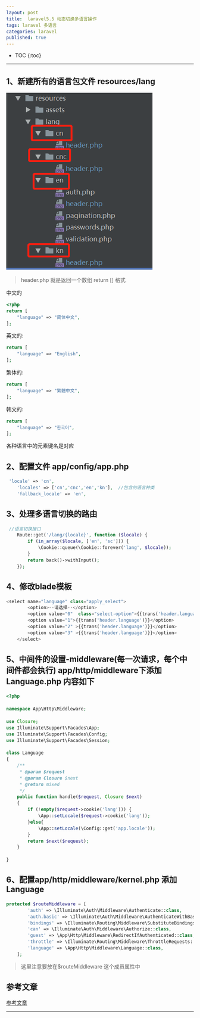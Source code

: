 ```yaml
---
layout: post
title:  laravel5.5 动态切换多语言操作
tags: laravel 多语言
categories: laravel
published: true
---
```


* TOC 
{:toc}

---

## 1、新建所有的语言包文件  resources/lang

![语言包](/static/img/laravel-language1.png)

>header.php 就是返回一个数组 return [] 格式

中文的

```php
<?php
return [
    "language" => "简体中文",
];
```
英文的:

```php
return [
    "language" => "English",
];
```

繁体的:

```php
return [
    "language" => "繁體中文",
];
```
韩文的:

```php
return [
    "language" => "한국어",
];
```
各种语言中的元素键名是对应
## 2、配置文件 app/config/app.php
```php
 'locale' => 'cn',
    'locales' => ['cn','cnc','en','kn'],  //包含的语言种类
    'fallback_locale' => 'en',
```
## 3、处理多语言切换的路由
```php
 //语言切换接口
    Route::get('/lang/{locale}', function ($locale) {
        if (in_array($locale, ['en', 'sc'])) {
            \Cookie::queue(\Cookie::forever('lang', $locale));
        }
        return back()->withInput();
    });

```
## 4、修改blade模板
```php
<select name="language" class="apply_select">
        <option>--请选择--</option>
        <option value="0"  class="select-option">{{trans('header.language')}}</option>
        <option value="1">{{trans('header.language')}}</option>
        <option value="2" >{{trans('header.language')}}</option>
        <option value="3" >{{trans('header.language')}}</option>
    </select>
```
## 5、中间件的设置-middleware(每一次请求，每个中间件都会执行)    app/http/middleware下添加Language.php 内容如下
```php
<?php

namespace App\Http\Middleware;

use Closure;
use Illuminate\Support\Facades\App;
use Illuminate\Support\Facades\Config;
use Illuminate\Support\Facades\Session;

class Language
{
    /**
     * @param $request
     * @param Closure $next
     * @return mixed
     */
    public function handle($request, Closure $next)
    {
        if (!empty($request->cookie('lang'))) {
            \App::setLocale($request->cookie('lang'));
        }else{
            \App::setLocale(\Config::get('app.locale'));
        }
        return $next($request);
    }

}

```
## 6、配置app/http/middleware/kernel.php  添加Language
```php
protected $routeMiddleware = [
        'auth' => \Illuminate\Auth\Middleware\Authenticate::class,
        'auth.basic' => \Illuminate\Auth\Middleware\AuthenticateWithBasicAuth::class,
        'bindings' => \Illuminate\Routing\Middleware\SubstituteBindings::class,
        'can' => \Illuminate\Auth\Middleware\Authorize::class,
        'guest' => \App\Http\Middleware\RedirectIfAuthenticated::class,
        'throttle' => \Illuminate\Routing\Middleware\ThrottleRequests::class,
        'language' => \App\Http\Middleware\Language::class,
    ];
```
> 这里注意要放在$routeMiddleware 这个成员属性中

## 参考文章  
[参考文章](https://blog.csdn.net/Gino_tkzzz/article/details/81080328
)

---